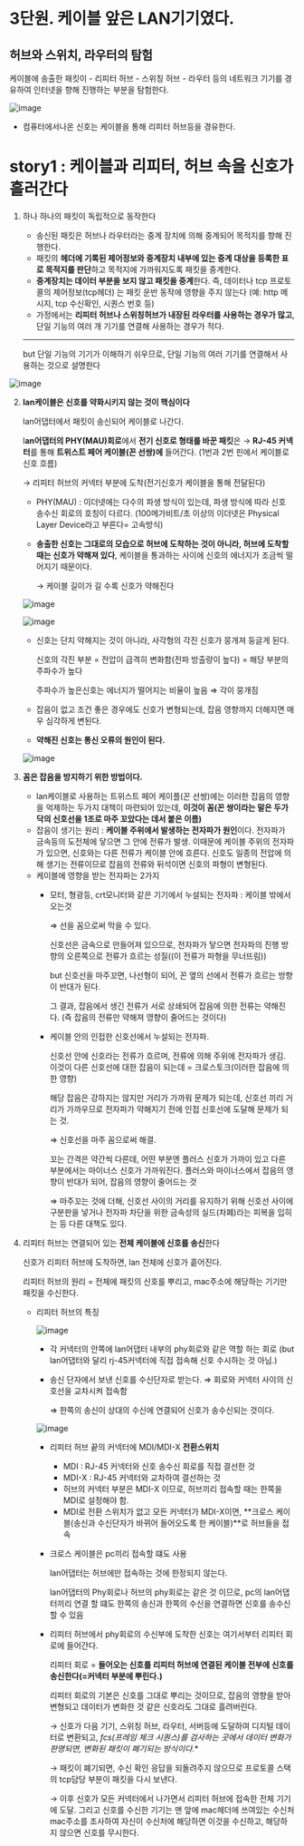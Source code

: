 # 3단원. 케이블 앞은 LAN기기였다.
## 허브와 스위치, 라우터의 탐험

케이블에 송출한 패킷이 - 리피터 허브 - 스위칭 허브 - 라우터 등의 네트워크 기기를 경유하여 인터넷을 향해 진행하는 부분을 탐험한다.

![image](./story1-image/1.png)

- 컴퓨터에서나온 신호는 케이블을 통해 리피터 허브등을 경유한다.


# story1 : 케이블과 리피터, 허브 속을 신호가 흘러간다

1. 하나 하나의 패킷이 독립적으로 동작한다
    - 송신된 패킷은 허브나 라우터라는 중계 장치에 의해 중계되어 목적지를 향해 진행한다.
    - 패킷의 **헤더에 기록된 제어정보와 중계장치 내부에 있는 중계 대상을 등록한 표로 목적지를 판단**하고 목적지에 가까워지도록 패킷을 중계한다.
    - **중계장치는 데이터 부분을 보지 않고 패킷을 중계**한다. 즉, 데이터나 tcp 프로토콜의 제어정보(tcp헤더) 는 패킷 운반 동작에 영향을 주지 않는다 (예: http 메시지, tcp 수신확인, 시퀀스 번호 등)
    - 가정에서는 **리피터 허브나 스위칭허브가 내장된 라우터를 사용하는 경우가 많고**, 단일 기능의 여러 개 기기를 연결해 사용하는 경우가 적다.

    ---

   but 단일 기능의 기기가 이해하기 쉬우므로, 단일 기능의 여러 기기를 연결해서 사용하는 것으로 설명한다

![image](./story1-image/2.png)

2. **lan케이블은 신호를 약화시키지 않는 것이 핵심이다**

   lan어댑터에서 패킷이 송신되어 케이블로 나간다.

   l**an어댑터의 PHY(MAU)회로**에서 **전기 신호로 형태를 바꾼 패킷**은 → **RJ-45 커넥터**를 통해 **트위스트 페어 케이블(꼰 선쌍)에** 들어간다. (1번과 2번 핀에서 케이블로 신호 흐름)

   → 리피터 허브의 커넥터 부분에 도착(전기신호가 케이블을 통해 전달된다)

    - PHY(MAU) : 이더넷에는 다수의 파생 방식이 있는데, 파생 방식에 따라 신호 송수신 회로의 호칭이 다르다. (100메가비트/초 이상의 이더넷은 Physical Layer Device라고 부른다= 고속방식)

    - **송출한 신호는 그대로의 모습으로 허브에 도착하는 것이 아니라, 허브에 도착할 때는 신호가 약해져 있다**, 케이블을 통과하는 사이에 신호의 에너지가 조금씩 떨어지기 때문이다.

      → 케이블 길이가 길 수록 신호가 약해진다

    ![image](./story1-image/3.png)

    ![image](./story1-image/4.png)

     - 신호는 단지 약해지는 것이 아니라, 사각형의 각진 신호가 뭉개져 둥글게 된다.
        
        신호의 각진 부분 = 전압이 급격히 변화함(전파 방출량이 높다) = 해당 부분의 주파수가 높다
        
        주파수가 높은신호는 에너지가 떨어지는 비율이 높음 ⇒ 각이 뭉개짐
        
    - 잡음이 없고 조건 좋은 경우에도 신호가 변형되는데, 잡음 영향까지 더해지면 매우 심각하게 변된다.
    - **약해진 신호는 통신 오류의 원인이 된다.**

   ![image](./story1-image/5.png)

3. **꼼은 잡음을 방지하기 위한 방법이다.**
    - lan케이블로 사용하는 트위스트 페어 케이플(꼰 선쌍)에는 이러한 잡음의 영향을 억제하는 두가지 대책이 마련되어 있는데, **이것이 꼼(꼰 쌍이라는 말은 두가닥의 신호선을 1조로 마주 꼬았다는 데서 붙은 이름)**
    - 잡음이 생기는 원리 : **케이블 주위에서 발생하는 전자파가 원인**이다. 전자파가 금속등의 도전체에 닿으면 그 안에 전류가 발생. 이때문에 케이블 주위의 전자파가 있으면, 신호와는 다른 전류가 케이블 안에 흐른다. 신호도 일종의 전압에 의해 생기는 전류이므로 잡음의 전류와 뒤석이면 신호의 파형이 변형된다.
    - 케이블에 영향을 받는 전자파는 2가지
        - 모터, 형광등, crt모니터와 같은 기기에서 누설되는 전자파 : 케이블 밖에서 오는것

          ⇒ 선을 꼼으로써 막을 수 있다.

          신호선은 금속으로 만들어져 있으므로, 전자파가 닿으면 전자파의 진행 방향의 오른쪽으로 전류가 흐르는 성질((이 전류가 파형을 무너뜨림))

          but 신호선을 마주꼬면, 나선형이 되어, 꼰 옆의 선에서 전류가 흐르는 방향이 반대가 된다.

          그 결과, 잡음에서 생긴 전류가 서로 상쇄되어 잡음에 의한 전류는 약해진다. (즉 잡음의 전류만 약해져 영향이 줄어드는 것이다)

          []()

        - 케이블 안의 인접한 신호선에서 누설되는 전자파.

          신호선 안에 신호라는 전류가 흐르며, 전류에 의해 주위에 전자파가 생김. 이것이 다른 신호선에 대한 잡음이 되는데 = 크로스토크(이러한 잡음에 의한 영향)

          해당 잡음은 강하지는 않지만 거리가 가까워 문제가 되는데, 신호선 끼리 거리가 가까우므로 전자파가 약해지기 전에 인접 신호선에 도달해 문제가 되는 것.

          ⇒ 신호선을 마주 꼼으로써 해결.

          꼬는 간격은 약간씩 다른데, 어떤 부분엔 플러스 신호가 가까이 있고 다른 부분에서는 마이너스 신호가 가까워진다. 플러스와 마이너스에서 잡음의 영향이 반대가 되어, 잡음의 영향이 줄어드는 것

          ⇒ 마주꼬는 것에 더해, 신호선 사이의 거리를 유지하기 위해 신호선 사이에 구분판을 넣거나 전자파 차단을 위한 금속성의 실드(차폐)라는 피복을 입히는 등 다른 대책도 있다.

4. 리피터 허브는 연결되어 있는 **전체 케이블에 신호를 송신**한다

   신호가 리피터 허브에 도착하면, lan 전체에 신호가 흩어진다.

   리피터 허브의 원리 = 전체에 패킷의 신호를 뿌리고, mac주소에 해당하는 기기만 패킷을 수신한다.

    - 리피터 허브의 특징

        ![image](./story1-image/6.png)

        - 각 커넥터의 안쪽에 lan어댑터 내부의 phy회로와 같은 역할 하는 회로 (but lan어댑터와 달리 rj-45커넥터에 직접 접속해 신호 수시하는 것 아님.)
        - 송신 단자에서 보낸 신호를 수신단자로 받는다. ⇒ 회로와 커넥터 사이의 신호선을 교차시켜 접속함

          ⇒ 한쪽의 송신이 상대의 수신에 연결되어 신호가 송수신되는 것이다.

        ![image](./story1-image/7.png)

        - 리피터 허브 끝의 커넥터에 MDI/MDI-X **전환스위치**
            - MDI : RJ-45 커넥터와 신호 송수신 회로를 직접 결선한 것
            - MDI-X : RJ-45 커넥터와 교차하여 결선하는 것
            - 허브의 커넥터 부분은 MDI-X 이므로, 허브끼리 접속할 때는 한쪽을 MDI로 설정해야 함.
            - MDI로 전환 스위치가 없고 모든 커넥터가 MDI-X이면, **크로스 케이블(송신과 수신단자가 바뀌어 들어오도록 한 케이블)**로 허브들을 접속

        - 크로스 케이블은 pc끼리 접속할 떄도 사용

          lan어댑터는 허브에만 접속하는 것에 한정되지 않는다.

          lan어댑터의 Phy회로나 허브의 phy회로는 같은 것 이므로, pc의 lan어댑터끼리 연결 할 떄도 한쪽의 송신과 한쪽의 수신을 연결하면 신호를 송수신 할 수 있음

        - 리피터 허브에서 phy회로의 수신부에 도착한 신호는 여기서부터 리피터 회로에 들어간다.
            
            리피터 회로 = **들어오는 신호를 리피터 허브에 연결된 케이블 전부에 신호를 송신한다(=커넥터 부분에 뿌린다.)**
            
            리피터 회로의 기본은 신호를 그대로 뿌리는 것이므로, 잡음의 영향을 받아 변형되고 데이터가 변화한 것 같은 신호라도 그대로 흘려버린다.
            
            → 신호가 다음 기기, 스위칭 허브, 라우터, 서버등에 도달하여 디지털 데이터로 변환되고, **fcs*(프레임 체크 시퀀스)를 검사하는 곳에서 데이터 변화가 판명되면, 변화된 패킷이 폐기되는 방식이다.**
            
            → 패킷이 폐기되면, 수신 확인 응답을 되돌려주지 않으므로 프로토콜 스택의 tcp담당 부분이 패킷을 다시 보낸다. 
    
            → 이후 신호가 모든 커넥터에서 나가면서 리피터 허브에 접속한 전체 기기에 도달. 그리고 신호를 수신한 기기는 맨 앞에 mac헤더에 쓰여있는 수신처 mac주소를 조사하여 자신이 수신처에 해당하면 이것을 수신하고, 해당하지 않으면 신호를 무시한다.
